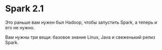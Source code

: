 # Spark 2.1

Это раньше вам нужен был Hadoop, чтобы запустить Spark, а теперь и его не нужно.

Вам нужны три вещи: базовое знание Linux, Java и свеженький релиз Spark.



